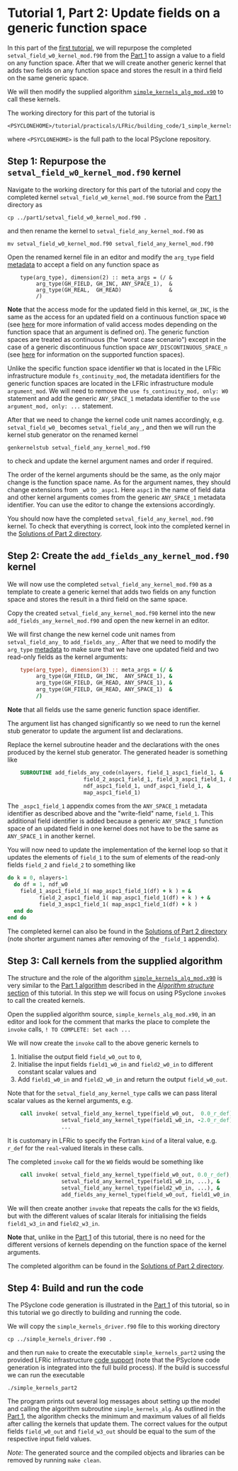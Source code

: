 # Tutorial 1, Part 2: Update fields on a generic function space

In this part of the [first tutorial](../README.md), we will repurpose
the completed `setval_field_w0_kernel_mod.f90` from the
[Part 1](../part1/README.md) to assign a value to a field on any
function space. After that we will create another generic
kernel that adds two fields on any function space and stores the
result in a third field on the same generic space.

We will then modify the supplied algorithm
[`simple_kernels_alg_mod.x90`](simple_kernels_alg_mod.x90) to call
these kernels.

The working directory for this part of the tutorial is
```
<PSYCLONEHOME>/tutorial/practicals/LFRic/building_code/1_simple_kernels/part2
```
where `<PSYCLONEHOME>` is the full path to the local PSyclone repository.

## Step 1: Repurpose the `setval_field_w0_kernel_mod.f90` kernel

Navigate to the working directory for this part of the tutorial and copy
the completed kernel `setval_field_w0_kernel_mod.f90` source from the
[Part 1](../part1) directory as

```shell
cp ../part1/setval_field_w0_kernel_mod.f90 .
```

and then rename the kernel to `setval_field_any_kernel_mod.f90` as

```shell
mv setval_field_w0_kernel_mod.f90 setval_field_any_kernel_mod.f90
```

Open the renamed kernel file in an editor and modify the `arg_type`
field [metadata](../LFRic_kernel_structure.md#metadata) to accept a
field on any function space as

```shell
    type(arg_type), dimension(2) :: meta_args = (/ &
         arg_type(GH_FIELD, GH_INC, ANY_SPACE_1),  &
         arg_type(GH_REAL,  GH_READ)               &
         /)
```

**Note** that the access mode for the updated field in this kernel,
`GH_INC`, is the same as the access for an updated field on a
continuous function space `W0` (see [here](
https://psyclone.readthedocs.io/en/stable/dynamo0p3.html#valid-access-modes)
for more information of valid access modes depending on the function
space that an argument is defined on). The generic function spaces are
treated as continuous (the "worst case scenario") except in the case of
a generic discontinuous function space `ANY_DISCONTINUOUS_SPACE_n`
(see [here](
https://psyclone.readthedocs.io/en/stable/dynamo0p3.html#supported-function-spaces)
for information on the supported function spaces).

Unlike the specific function space identifier `W0` that is located
in the LFRic infrastructure module `fs_continuity_mod`, the metadata
identifiers for the generic function spaces are located in
the LFRic infrastructure module `argument_mod`. We will need to remove
the `use fs_continuity_mod, only: W0` statement and add the generic
`ANY_SPACE_1` metadata identifier to the `use argument_mod, only: ...`
statement.

After that we need to change the kernel code unit names accordingly,
e.g. `setval_field_w0_` becomes `setval_field_any_`, and then we
will run the kernel stub generator on the renamed kernel

```shell
genkernelstub setval_field_any_kernel_mod.f90
```

to check and update the kernel argument names and order if required.

The order of the kernel arguments should be the same, as the only
major change is the function space name. As for the argument names,
they should change extensions from `_w0` to `_aspc1`. Here `aspc1` in
the name of field data and other kernel arguments comes from the
generic `ANY_SPACE_1` metadata identifier. You can use the editor
to change the extensions accordingly.

You should now have the completed `setval_field_any_kernel_mod.f90`
kernel. To check that everything is correct, look into the completed
kernel in the [Solutions of Part 2 directory](../solutions/part2).

## Step 2: Create the `add_fields_any_kernel_mod.f90` kernel

We will now use the completed `setval_field_any_kernel_mod.f90` as a
template to create a generic kernel that adds two fields on any
function space and stores the result in a third field on the same
space.

Copy the created `setval_field_any_kernel_mod.f90` kernel into the new
`add_fields_any_kernel_mod.f90` and open the new kernel in an editor.

We will first change the new kernel code unit names from
`setval_field_any_` to `add_fields_any_`. After that we need to
modify the `arg_type` [metadata](
../LFRic_kernel_structure.md#metadata) to make sure that we
have one updated field and two read-only fields as the kernel
arguments:

```fortran
    type(arg_type), dimension(3) :: meta_args = (/ &
         arg_type(GH_FIELD, GH_INC,  ANY_SPACE_1), &
         arg_type(GH_FIELD, GH_READ, ANY_SPACE_1), &
         arg_type(GH_FIELD, GH_READ, ANY_SPACE_1)  &
         /)
```

**Note** that all fields use the same generic function space
identifier.

The argument list has changed significantly so we need to run the
kernel stub generator to update the argument list and declarations.

Replace the kernel subroutine header and the declarations with the
ones produced by the kernel stub generator. The generated header is
something like

```fortran
    SUBROUTINE add_fields_any_code(nlayers, field_1_aspc1_field_1, &
                        field_2_aspc1_field_1, field_3_aspc1_field_1, &
                        ndf_aspc1_field_1, undf_aspc1_field_1, &
                        map_aspc1_field_1)
```

The `_aspc1_field_1` appendix comes from the `ANY_SPACE_1` metadata
identifier as described above and the "write-field" name, `field_1`.
This additional field identifier is added because a generic `ANY_SPACE_1`
function space of an updated field in one kernel does not have to be
the same as `ANY_SPACE_1` in another kernel.

You will now need to update the implementation of the kernel loop so
that it updates the elements of `field_1` to the sum of elements of
the read-only fields `field_2` and `field_2` to something like

```fortran
do k = 0, nlayers-1
  do df = 1, ndf_w0
    field_1_aspc1_field_1( map_aspc1_field_1(df) + k ) = &
          field_2_aspc1_field_1( map_aspc1_field_1(df) + k ) + &
          field_3_aspc1_field_1( map_aspc1_field_1(df) + k )
  end do
end do
```

The completed kernel can also be found in the
[Solutions of Part 2 directory](../solutions/part2) (note shorter
argument names after removing of the `_field_1` appendix).

## Step 3: Call kernels from the supplied algorithm

The structure and the role of the algorithm
[`simple_kernels_alg_mod.x90`](simple_kernels_alg_mod.x90) is very similar
to the [Part 1 algorithm](../part1/simple_kernels_alg_mod.x90) described
in the [*Algorithm structure* section](../README.md#algorithm-structure)
of this tutorial. In this step we will focus on using PSyclone `invoke`s
to call the created kernels.

Open the supplied algorithm source, `simple_kernels_alg_mod.x90`, in an
editor and look for the comment that marks the place to complete
the `invoke` calls, `! TO COMPLETE: Set each ...`

We will now create the `invoke` call to the above generic kernels to
1. Initialise the output field `field_w0_out` to `0`,
2. Initialise the input fields `field1_w0_in` and `field2_w0_in` to
   different constant scalar values and
3. Add `field1_w0_in` and `field2_w0_in` and return the output
  `field_w0_out`.

Note that for the `setval_field_any_kernel_type` calls we can pass
literal scalar values as the kernel arguments, e.g.

```fortran
    call invoke( setval_field_any_kernel_type(field_w0_out,  0.0_r_def), &
                 setval_field_any_kernel_type(field1_w0_in, -2.0_r_def), &
                 ...
```

It is customary in LFRic to specify the Fortran `kind` of a literal value,
e.g. `r_def` for the `real`-valued literals in these calls.

The completed `invoke` call for the `W0` fields would be something like

```fortran
    call invoke( setval_field_any_kernel_type(field_w0_out, 0.0_r_def), &
                 setval_field_any_kernel_type(field1_w0_in, ...), &
                 setval_field_any_kernel_type(field2_w0_in, ...), &
                 add_fields_any_kernel_type(field_w0_out, field1_w0_in, field2_w0_in) )
```

We will then create another `invoke` that repeats the calls for the `W3`
fields, but with the different values of scalar literals for initialising
the fields `field1_w3_in` and `field2_w3_in`.

**Note** that, unlike in the [Part 1](../part1) of this tutorial, there is no
need for the different versions of kernels depending on the function space of the
kernel arguments.

The completed algorithm can be found in the [Solutions of Part 2 directory](
../solutions/part2).

## Step 4: Build and run the code

The PSyclone code generation is illustrated in the [Part 1](
../part1/README.md) of this tutorial, so in this tutorial we go directly
to building and running the code. 

We will copy the `simple_kernels_driver.f90` file to this working directory

```shell
cp ../simple_kernels_driver.f90 .
```

and then run `make` to create the executable `simple_kernels_part2` using
the provided LFRic infrastructure [code support](
../../README.md#lfric-code-support) (note that the PSyclone code generation
is integrated into the full build process). If the build is successful we can
run the executable

```shell
./simple_kernels_part2
```

The program prints out several log messages about setting up the model
and calling the algorithm subroutine `simple_kernels_alg`. As outlined
in the [Part 1](../part1/README.md), the algorithm checks the minimum
and maximum values of all fields after calling the kernels that update
them. The correct values for the output fields `field_w0_out` and
`field_w3_out` should be equal to the sum of the respective input field
values.

*Note:* The generated source and the compiled objects and libraries
can be removed by running `make clean`.
